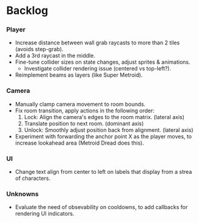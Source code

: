 # Backlog

### Player
- Increase distance between wall grab raycasts to more than 2 tiles (avoids step-grab).
- Add a 3rd raycast in the middle.
- Fine-tune collider sizes on state changes, adjust sprites & animations.
    - Investigate collider rendering issue (centered vs top-left?).
- Reimplement beams as layers (like Super Metroid).

### Camera
- Manually clamp camera movement to room bounds.
- Fix room transition, apply actions in the following order: 
    1. Lock: Align the camera's edges to the room matrix. (lateral axis)
    2. Translate position to next room. (dominant axis)
    3. Unlock: Smoothly adjust position back from alignment. (lateral axis)
- Experiment with forwarding the anchor point X as the player moves, to increase lookahead area (Metroid Dread does this).

### UI
- Change text align from center to left on labels that display from a strea of characters.

### Unknowns
- Evaluate the need of obsevability on cooldowns, to add callbacks for rendering UI indicators.